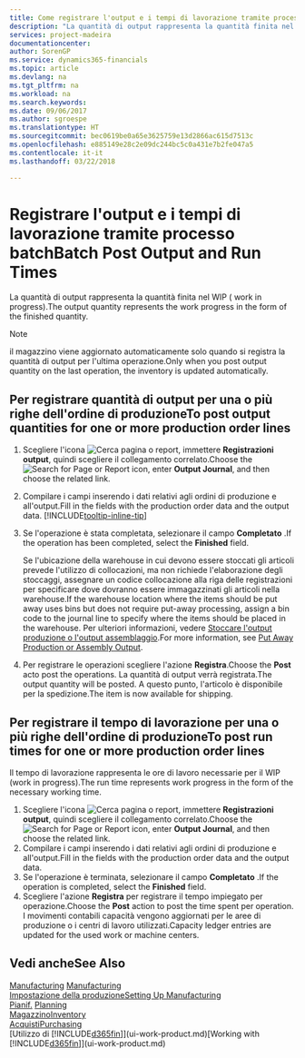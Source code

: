```yaml
---
title: Come registrare l'output e i tempi di lavorazione tramite processo batch| Microsoft Docs
description: "La quantità di output rappresenta la quantità finita nel WIP ( work in progress)."
services: project-madeira
documentationcenter: 
author: SorenGP
ms.service: dynamics365-financials
ms.topic: article
ms.devlang: na
ms.tgt_pltfrm: na
ms.workload: na
ms.search.keywords: 
ms.date: 09/06/2017
ms.author: sgroespe
ms.translationtype: HT
ms.sourcegitcommit: bec0619be0a65e3625759e13d2866ac615d7513c
ms.openlocfilehash: e885149e28c2e09dc244bc5c0a431e7b2fe047a5
ms.contentlocale: it-it
ms.lasthandoff: 03/22/2018

---
```

# <a name="batch-post-output-and-run-times"></a><span data-ttu-id="d802e-103">Registrare l'output e i tempi di lavorazione tramite processo batch</span><span class="sxs-lookup"><span data-stu-id="d802e-103">Batch Post Output and Run Times</span></span>
<span data-ttu-id="d802e-104">La quantità di output rappresenta la quantità finita nel WIP ( work in progress).</span><span class="sxs-lookup"><span data-stu-id="d802e-104">The output quantity represents the work progress in the form of the finished quantity.</span></span>  

> [!NOTE]
> <span data-ttu-id="d802e-105">il magazzino viene aggiornato automaticamente solo quando si registra la quantità di output per l'ultima operazione.</span><span class="sxs-lookup"><span data-stu-id="d802e-105">Only when you post output quantity on the last operation, the inventory is updated automatically.</span></span>  

## <a name="to-post-output-quantities-for-one-or-more-production-order-lines"></a><span data-ttu-id="d802e-106">Per registrare quantità di output per una o più righe dell'ordine di produzione</span><span class="sxs-lookup"><span data-stu-id="d802e-106">To post output quantities for one or more production order lines</span></span>
1. <span data-ttu-id="d802e-107">Scegliere l'icona ![Cerca pagina o report](media/ui-search/search_small.png "icona Cerca pagina o report"), immettere **Registrazioni output**, quindi scegliere il collegamento correlato.</span><span class="sxs-lookup"><span data-stu-id="d802e-107">Choose the ![Search for Page or Report](media/ui-search/search_small.png "Search for Page or Report icon") icon, enter **Output Journal**, and then choose the related link.</span></span>  
2. <span data-ttu-id="d802e-108">Compilare i campi inserendo i dati relativi agli ordini di produzione e all'output.</span><span class="sxs-lookup"><span data-stu-id="d802e-108">Fill in the fields with the production order data and the output data.</span></span> [!INCLUDE[tooltip-inline-tip](includes/tooltip-inline-tip_md.md)]
3. <span data-ttu-id="d802e-109">Se l'operazione è stata completata, selezionare il campo **Completato** .</span><span class="sxs-lookup"><span data-stu-id="d802e-109">If the operation has been completed, select the **Finished** field.</span></span>  

    <span data-ttu-id="d802e-110">Se l'ubicazione della warehouse in cui devono essere stoccati gli articoli prevede l'utilizzo di collocazioni, ma non richiede l'elaborazione degli stoccaggi,  assegnare un codice collocazione alla riga delle registrazioni per specificare dove dovranno essere immagazzinati gli articoli nella warehouse.</span><span class="sxs-lookup"><span data-stu-id="d802e-110">If the warehouse location where the items should be put away uses bins but does not require put-away processing,  assign a bin code to the journal line to specify where the items should be placed in the warehouse.</span></span> <span data-ttu-id="d802e-111">Per ulteriori informazioni, vedere [Stoccare l'output produzione o l'output assemblaggio](warehouse-how-to-put-away-production-output.md).</span><span class="sxs-lookup"><span data-stu-id="d802e-111">For more information, see [Put Away Production or Assembly Output](warehouse-how-to-put-away-production-output.md).</span></span>  

4. <span data-ttu-id="d802e-112">Per registrare le operazioni scegliere l'azione **Registra**.</span><span class="sxs-lookup"><span data-stu-id="d802e-112">Choose the **Post** acto post the operations.</span></span> <span data-ttu-id="d802e-113">La quantità di output verrà registrata.</span><span class="sxs-lookup"><span data-stu-id="d802e-113">The output quantity will be posted.</span></span> <span data-ttu-id="d802e-114">A questo punto, l'articolo è disponibile per la spedizione.</span><span class="sxs-lookup"><span data-stu-id="d802e-114">The item is now available for shipping.</span></span>  

## <a name="to-post-run-times-for-one-or-more-production-order-lines"></a><span data-ttu-id="d802e-115">Per registrare il tempo di lavorazione per una o più righe dell'ordine di produzione</span><span class="sxs-lookup"><span data-stu-id="d802e-115">To post run times for one or more production order lines</span></span>
<span data-ttu-id="d802e-116">Il tempo di lavorazione rappresenta le ore di lavoro necessarie per il WIP (work in progress).</span><span class="sxs-lookup"><span data-stu-id="d802e-116">The run time represents work progress in the form of the necessary working time.</span></span>    

1.  <span data-ttu-id="d802e-117">Scegliere l'icona ![Cerca pagina o report](media/ui-search/search_small.png "icona Cerca pagina o report"), immettere **Registrazioni output**, quindi scegliere il collegamento correlato.</span><span class="sxs-lookup"><span data-stu-id="d802e-117">Choose the ![Search for Page or Report](media/ui-search/search_small.png "Search for Page or Report icon") icon, enter **Output Journal**, and then choose the related link.</span></span>  
2. <span data-ttu-id="d802e-118">Compilare i campi inserendo i dati relativi agli ordini di produzione e all'output.</span><span class="sxs-lookup"><span data-stu-id="d802e-118">Fill in the fields with the production order data and the output data.</span></span>  
3.  <span data-ttu-id="d802e-119">Se l'operazione è terminata, selezionare il campo **Completato** .</span><span class="sxs-lookup"><span data-stu-id="d802e-119">If the operation is completed, select the **Finished** field.</span></span>  
4. <span data-ttu-id="d802e-120">Scegliere l'azione **Registra** per registrare il tempo impiegato per operazione.</span><span class="sxs-lookup"><span data-stu-id="d802e-120">Choose the **Post** action to post the time spent per operation.</span></span> <span data-ttu-id="d802e-121">I movimenti contabili capacità vengono aggiornati per le aree di produzione o i centri di lavoro utilizzati.</span><span class="sxs-lookup"><span data-stu-id="d802e-121">Capacity ledger entries are updated for the used work or machine centers.</span></span>

## <a name="see-also"></a><span data-ttu-id="d802e-122">Vedi anche</span><span class="sxs-lookup"><span data-stu-id="d802e-122">See Also</span></span>  
<span data-ttu-id="d802e-123">[Manufacturing](production-manage-manufacturing.md)  </span><span class="sxs-lookup"><span data-stu-id="d802e-123">[Manufacturing](production-manage-manufacturing.md)  </span></span>  
[<span data-ttu-id="d802e-124">Impostazione della produzione</span><span class="sxs-lookup"><span data-stu-id="d802e-124">Setting Up Manufacturing</span></span>](production-configure-production-processes.md)  
<span data-ttu-id="d802e-125">[Pianif.](production-planning.md)    </span><span class="sxs-lookup"><span data-stu-id="d802e-125">[Planning](production-planning.md)    </span></span>  
[<span data-ttu-id="d802e-126">Magazzino</span><span class="sxs-lookup"><span data-stu-id="d802e-126">Inventory</span></span>](inventory-manage-inventory.md)  
[<span data-ttu-id="d802e-127">Acquisti</span><span class="sxs-lookup"><span data-stu-id="d802e-127">Purchasing</span></span>](purchasing-manage-purchasing.md)  
<span data-ttu-id="d802e-128">[Utilizzo di [!INCLUDE[d365fin](includes/d365fin_md.md)]](ui-work-product.md)</span><span class="sxs-lookup"><span data-stu-id="d802e-128">[Working with [!INCLUDE[d365fin](includes/d365fin_md.md)]](ui-work-product.md)</span></span>

